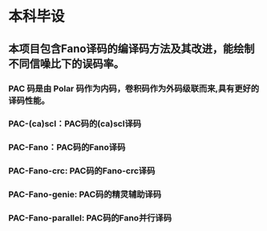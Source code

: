 # 本科毕设
## 本项目包含Fano译码的编译码方法及其改进，能绘制不同信噪比下的误码率。

### PAC 码是由 Polar 码作为内码，卷积码作为外码级联而来,具有更好的译码性能。
### PAC-(ca)scl：PAC码的(ca)scl译码
### PAC-Fano：PAC码的Fano译码
### PAC-Fano-crc: PAC码的Fano-crc译码
### PAC-Fano-genie: PAC码的精灵辅助译码
### PAC-Fano-parallel: PAC码的Fano并行译码


